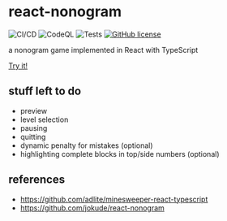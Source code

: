 # react-nonogram
![CI/CD](https://github.com/neumaennl/react-nonogram/workflows/GitHub%20Pages/badge.svg)
![CodeQL](https://github.com/neumaennl/react-nonogram/workflows/CodeQL/badge.svg)
![Tests](https://github.com/neumaennl/react-nonogram/workflows/Tests/badge.svg)
[![GitHub license](https://img.shields.io/github/license/neumaennl/react-nonogram)](https://github.com/neumaennl/react-nonogram/blob/main/LICENSE)

a nonogram game implemented in React with TypeScript

[Try it!](https://neumaennl.github.io/react-nonogram)

## stuff left to do
- preview
- level selection
- pausing
- quitting
- dynamic penalty for mistakes (optional)
- highlighting complete blocks in top/side numbers (optional)

## references
- https://github.com/adlite/minesweeper-react-typescript
- https://github.com/jokude/react-nonogram

